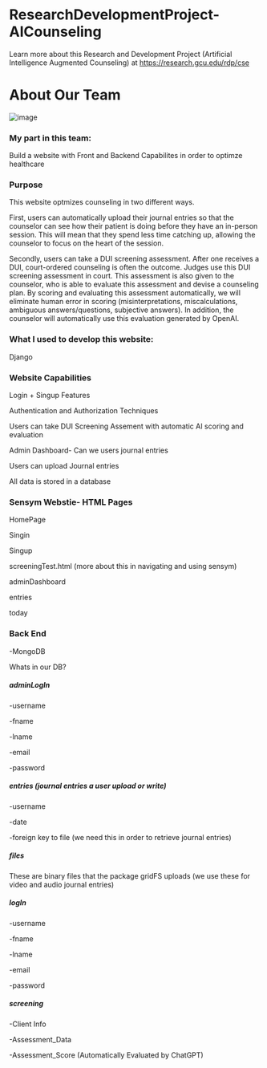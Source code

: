 # ResearchDevelopmentProject-AICounseling
Learn more about this Research and Development Project (Artificial Intelligence Augmented Counseling) at https://research.gcu.edu/rdp/cse

# About Our Team
![image](https://github.com/utzerath/AI-Augmented-Counseling/assets/97542190/a1f5c2a3-9324-484f-a76e-701deb5ec17e)

### My part in this team:
Build a website with Front and Backend Capabilites in order to optimze healthcare

### Purpose
This website optmizes counseling in two different ways. 

First, users can automatically upload their journal entries so that the counselor can see how their patient is doing before they have an in-person session. This will mean that they spend less time catching up, allowing the counselor to focus on the heart of the session.

Secondly, users can take a DUI screening assessment. After one receives a DUI, court-ordered counseling is often the outcome. Judges use this DUI screening assessment in court. This assessment is also given to the counselor, who is able to evaluate this assessment and devise a counseling plan. By scoring and evaluating this assessment automatically, we will eliminate human error in scoring (misinterpretations, miscalculations, ambiguous answers/questions, subjective answers). In addition, the counselor will automatically use this evaluation generated by OpenAI.

### What I used to develop this website:
Django

### Website Capabilities

Login + Singup Features

Authentication and Authorization Techniques

Users can take DUI Screening Assement with automatic AI scoring and evaluation

Admin Dashboard- Can we users journal entries

Users can upload Journal entries

All data is stored in a database

### Sensym Webstie- HTML Pages
HomePage

Singin

Singup

screeningTest.html (more about this in navigating and using sensym)

adminDashboard

entries

today

### Back End
-MongoDB

Whats in our DB?

##### adminLogIn

-username

-fname

-lname

-email

-password

##### entries (journal entries a user upload or write)

-username

-date

-foreign key to file (we need this in order to retrieve journal entries)

##### files 

These are binary files that the package gridFS uploads (we use these for video and audio journal entries)

##### logIn

-username

-fname

-lname

-email

-password

##### screening

-Client Info

-Assessment_Data

-Assessment_Score (Automatically Evaluated by ChatGPT)

